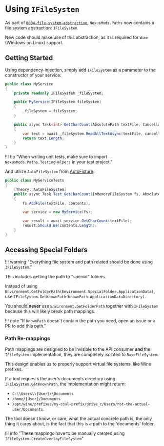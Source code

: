 # Using `IFileSysten`

As part of [`0004-file-system-abstraction`](./decisions/backend/0004-file-system-abstraction.md), `NexusMods.Paths` now contains a file system abstraction:
`IFileSystem`.

New code should make use of this abstraction, as it is required for `Wine` (Windows on Linux) support.

## Getting Started

Using dependency-injection, simply add `IFileSystem` as a parameter to the constructor of your service:

```csharp
public class MyService
{
    private readonly IFileSystem _fileSystem;

    public MyService(IFileSystem fileSystem)
    {
        _fileSystem = fileSystem;
    }

    public async Task<int> GetCharCount(AbsolutePath textFile, CancellationToken cancellationToken = default)
    {
        var text = await _fileSystem.ReadAllTextAsync(textFile, cancellationToken);
        return text.Length;
    }
}
```

!!! tip "When writing unit tests, make sure to import `NexusMods.Paths.TestingHelpers` in your test project."

And utilize `AutoFileSystem` from [AutoFixture](https://github.com/AutoFixture/AutoFixture):

```csharp
public class MyServiceTests
{
    [Theory, AutoFileSystem]
    public async Task Test_GetCharCount(InMemoryFileSystem fs, AbsolutePath textFile, string contents)
    {
        fs.AddFile(textFile, contents);

        var service = new MyService(fs);

        var result = await service.GetCharCount(textFile);
        result.Should.Be(contents.Length);
    }
}
```

## Accessing Special Folders

!!! warning "Everything file system and path related should be done using `IFileSystem`."

This includes getting the path to "special" folders.

Instead of using `Environment.GetFolderPath(Environment.SpecialFolder.ApplicationData)`, use `IFileSystem.GetKnownPath(KnownPath.ApplicationDataDirectory)`.

You should **never** use `Environment.GetFolderPath` together with `IFileSystem` because this will likely break path mappings.

!!! note "If `KnownPath` doesn't contain the path you need, open an issue or a PR to add this path."

### Path Re-mappings

Path mappings are designed to be invisible to the API consumer **and** the `IFileSystem` implementation,
they are completely isolated to `BaseFileSystem`.

This design enables us to properly support virtual file systems, like Wine prefixes.

If a tool requests the user's documents directory using `IFileSystem.GetKnownPath`, the implementation might
return:

- `C:\\Users\\{User}\\Documents`
- `/home/{User}/Documents`
- `/opt/wine/prefixes/my-cool-prefix/drive_c/Users/not-the-actual-user/Documents`.

The tool doesn't know, or care, what the actual concrete path is, the only thing it cares about,
is the fact that this is a path to the 'documents' folder.

!!! info "These mappings have to be manually created using `IFileSystem.CreateOverlayFileSystem`"

